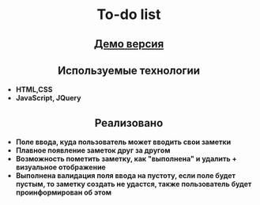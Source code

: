 <h1 align = "center">To-do list</h1>
<h2 align = "center"><a href = "https://snekzip.github.io/To-do-list">Демо версия</a></h2>
<h2 align = "center">Используемые технологии</h2>
<ul>
    <li><b>HTML,CSS</b></li>
    <li><b>JavaScript, JQuery</b></li>
</ul>
<h2 align = "center">Реализовано</h2>
<ul>
    <li><b>Поле ввода, куда пользователь может вводить свои заметки</b></li>
    <li><b>Плавное появление заметок друг за другом</b></li>
    <li><b>Возможность пометить заметку, как "выполнена" и удалить + визуальное отображение</b></li>
    <li><b>Выполнена валидация поля ввода на пустоту, если поле будет пустым, то заметку создать не удастся, также пользователь будет проинформирован об этом</b></li>
</ul>
